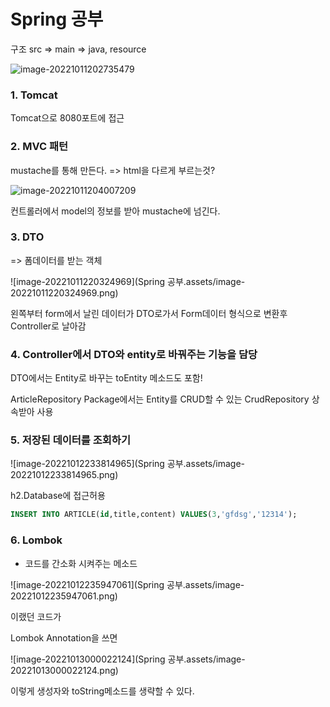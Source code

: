 # Spring 공부

구조 src => main => java, resource

![image-20221011202735479](C:\Users\kiki2\AppData\Roaming\Typora\typora-user-images\image-20221011202735479.png)

### 1. Tomcat

Tomcat으로 8080포트에 접근

### 2. MVC 패턴

mustache를 통해 만든다. => html을 다르게 부르는것?

![image-20221011204007209](C:\Users\kiki2\AppData\Roaming\Typora\typora-user-images\image-20221011204007209.png)

컨트롤러에서 model의 정보를 받아 mustache에 넘긴다.

### 3. DTO

=> 폼데이터를 받는 객체

![image-20221011220324969](Spring 공부.assets/image-20221011220324969.png)

왼쪽부터 form에서 날린 데이터가 DTO로가서 Form데이터 형식으로 변환후 Controller로 날아감



### 4. Controller에서 DTO와 entity로 바꿔주는 기능을 담당

DTO에서는 Entity로 바꾸는 toEntity 메소드도 포함!

ArticleRepository Package에서는 Entity를 CRUD할 수 있는 CrudRepository 상속받아 사용 



### 5. 저장된 데이터를 조회하기

![image-20221012233814965](Spring 공부.assets/image-20221012233814965.png)

h2.Database에 접근허용

```sql
INSERT INTO ARTICLE(id,title,content) VALUES(3,'gfdsg','12314');
```

### 6. Lombok

- 코드를 간소화 시켜주는 메소드

![image-20221012235947061](Spring 공부.assets/image-20221012235947061.png)

이랬던 코드가

Lombok Annotation을 쓰면

![image-20221013000022124](Spring 공부.assets/image-20221013000022124.png) 

이렇게 생성자와 toString메소드를 생략할 수 있다.